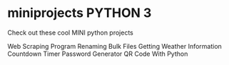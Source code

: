 # miniprojects PYTHON 3

Check out these cool MINI python projects


Web Scraping Program
Renaming Bulk Files
Getting Weather Information
Countdown Timer
Password Generator
QR Code With Python
